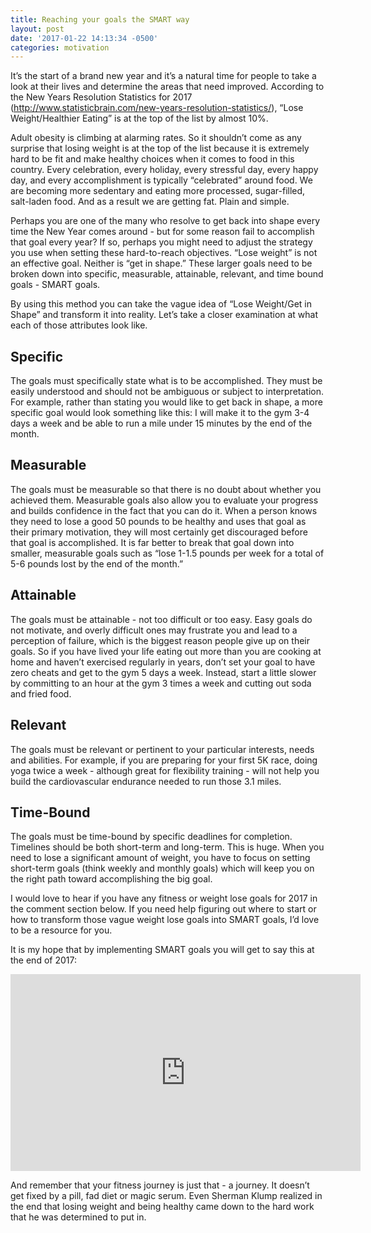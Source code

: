 ```yaml
---
title: Reaching your goals the SMART way
layout: post
date: '2017-01-22 14:13:34 -0500'
categories: motivation
---
```


It’s the start of a brand new year and it’s a natural time for people to take a look at their lives and determine the areas that need improved. According to the New Years Resolution Statistics for 2017 (http://www.statisticbrain.com/new-years-resolution-statistics/), “Lose Weight/Healthier Eating” is at the top of the list by almost 10%. 

Adult obesity is climbing at alarming rates. So it shouldn’t come as any surprise that losing weight is at the top of the list because it is extremely hard to be fit and make healthy choices when it comes to food in this country. Every celebration, every holiday, every stressful day, every happy day, and every accomplishment is typically “celebrated” around food. We are becoming more sedentary and eating more processed, sugar-filled, salt-laden food. And as a result we are getting fat. Plain and simple. 

Perhaps you are one of the many who resolve to get back into shape every time the New Year comes around - but for some reason fail to accomplish that goal every year?  If so, perhaps you might need to adjust the strategy you use when setting these hard-to-reach objectives. “Lose weight” is not an effective goal. Neither is “get in shape.” These larger goals need to be broken down into specific, measurable, attainable, relevant, and time bound goals - SMART goals. 

By using this method you can take the vague idea of “Lose Weight/Get in Shape” and transform it into reality. Let’s take a closer examination at what each of those attributes look like.

## Specific

The goals must specifically state what is to be accomplished. They must be easily understood and should not be ambiguous or subject to interpretation. For example, rather than stating you would like to get back in shape, a more specific goal would look something like this: I will make it to the gym 3-4 days a week and be able to run a mile under 15 minutes by the end of the month.

## Measurable

The goals must be measurable so that there is no doubt about whether you achieved them. Measurable goals also allow you to evaluate your progress and builds confidence in the fact that you can do it. When a person knows they need to lose a good 50 pounds to be healthy and uses that goal as their primary motivation, they will most certainly get discouraged before that goal is accomplished. It is far better to break that goal down into smaller, measurable goals such as “lose 1-1.5 pounds per week for a total of 5-6 pounds lost by the end of the month.”

## Attainable

The goals must be attainable - not too difficult or too easy. Easy goals do not motivate, and overly difficult ones may frustrate you and lead to a perception of failure, which is the biggest reason people give up on their goals. So if you have lived your life eating out more than you are cooking at home and haven’t exercised regularly in years, don’t set your goal to have zero cheats and get to the gym 5 days a week. Instead, start a little slower by committing to an hour at the gym 3 times a week and cutting out soda and fried food.

## Relevant

The goals must be relevant or pertinent to your particular interests, needs and abilities. For example, if you are preparing for your first 5K race, doing yoga twice a week - although great for flexibility training - will not help you build the cardiovascular endurance needed to run those 3.1 miles. 

## Time-Bound

The goals must be time-bound by specific deadlines for completion. Timelines should be both short-term and long-term. This is huge. When you need to lose a significant amount of weight, you have to focus on setting short-term goals (think weekly and monthly goals) which will keep you on the right path toward accomplishing the big goal. 

I would love to hear if you have any fitness or weight lose goals for 2017 in the comment section below. If you need help figuring out where to start or how to transform those vague weight lose goals into SMART goals, I’d love to be a resource for you. 

It is my hope that by implementing SMART goals you will get to say this at the end of 2017: 

<iframe width="560" height="315" src="https://www.youtube.com/embed/al-tdoT3gL8" frameborder="0" allowfullscreen></iframe>

And remember that your fitness journey is just that - a journey. It doesn’t get fixed by a pill, fad diet or magic serum. Even Sherman Klump realized in the end that losing weight and being healthy came down to the hard work that he was determined to put in.